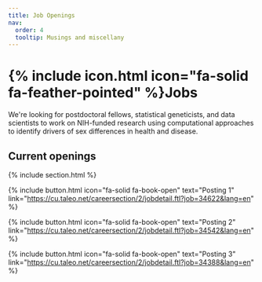 ```yaml
---
title: Job Openings
nav:
  order: 4
  tooltip: Musings and miscellany
---
```


# {% include icon.html icon="fa-solid fa-feather-pointed" %}Jobs

We're looking for postdoctoral fellows, statistical geneticists, and data scientists to work on NIH-funded research using computational approaches to identify drivers of sex differences in health and disease. 

## Current openings

{% include section.html %}

{% include button.html icon="fa-solid fa-book-open" text="Posting 1" link="https://cu.taleo.net/careersection/2/jobdetail.ftl?job=34622&lang=en" %}

{% include button.html icon="fa-solid fa-book-open" text="Posting 2" link="https://cu.taleo.net/careersection/2/jobdetail.ftl?job=34542&lang=en" %}

{% include button.html icon="fa-solid fa-book-open" text="Posting 3" link="https://cu.taleo.net/careersection/2/jobdetail.ftl?job=34388&lang=en" %}



